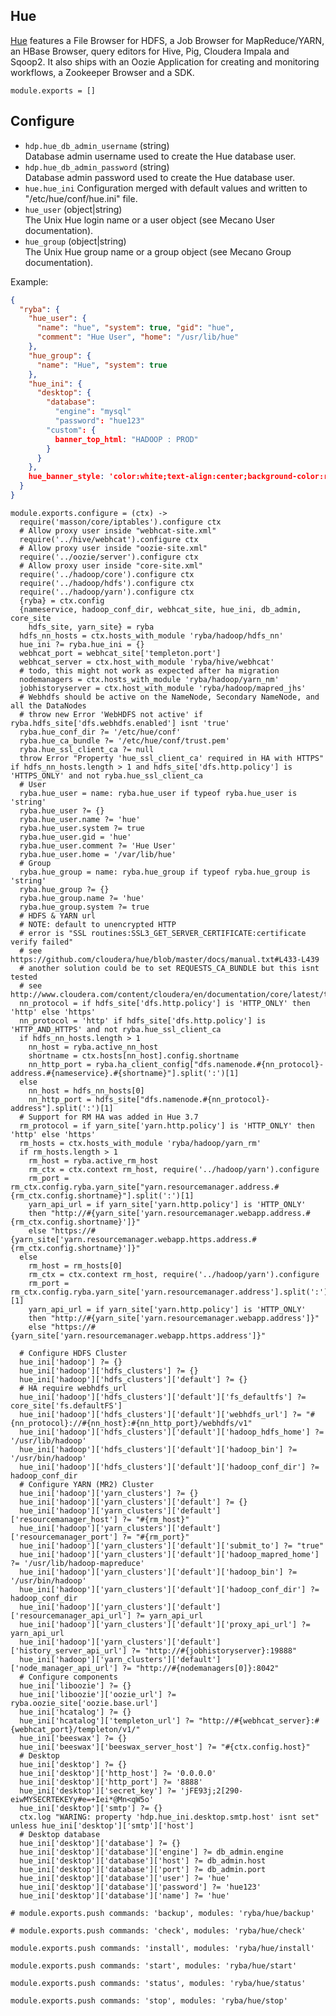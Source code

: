 
## Hue

[Hue][home] features a File Browser for HDFS, a Job Browser for MapReduce/YARN,
an HBase Browser, query editors for Hive, Pig, Cloudera Impala and Sqoop2.
It also ships with an Oozie Application for creating and monitoring workflows,
a Zookeeper Browser and a SDK.

    module.exports = []

## Configure

*   `hdp.hue_db_admin_username` (string)   
    Database admin username used to create the Hue database user.  
*   `hdp.hue_db_admin_password` (string)   
    Database admin password used to create the Hue database user.   
*   `hue.hue_ini`
    Configuration merged with default values and written to "/etc/hue/conf/hue.ini" file.   
*   `hue_user` (object|string)   
    The Unix Hue login name or a user object (see Mecano User documentation).   
*   `hue_group` (object|string)   
    The Unix Hue group name or a group object (see Mecano Group documentation).   

Example:

```json
{
  "ryba": {
    "hue_user": {
      "name": "hue", "system": true, "gid": "hue",
      "comment": "Hue User", "home": "/usr/lib/hue"
    },
    "hue_group": {
      "name": "Hue", "system": true
    },
    "hue_ini": {
      "desktop": {
        "database":
          "engine": "mysql"
          "password": "hue123"
        "custom": {
          banner_top_html: "HADOOP : PROD"
        }
      }
    },
    hue_banner_style: 'color:white;text-align:center;background-color:red;'
  }
}
```

    module.exports.configure = (ctx) ->
      require('masson/core/iptables').configure ctx
      # Allow proxy user inside "webhcat-site.xml"
      require('../hive/webhcat').configure ctx
      # Allow proxy user inside "oozie-site.xml"
      require('../oozie/server').configure ctx
      # Allow proxy user inside "core-site.xml"
      require('../hadoop/core').configure ctx
      require('../hadoop/hdfs').configure ctx
      require('../hadoop/yarn').configure ctx
      {ryba} = ctx.config
      {nameservice, hadoop_conf_dir, webhcat_site, hue_ini, db_admin, core_site
        hdfs_site, yarn_site} = ryba
      hdfs_nn_hosts = ctx.hosts_with_module 'ryba/hadoop/hdfs_nn'
      hue_ini ?= ryba.hue_ini = {}
      webhcat_port = webhcat_site['templeton.port']
      webhcat_server = ctx.host_with_module 'ryba/hive/webhcat'
      # todo, this might not work as expected after ha migration
      nodemanagers = ctx.hosts_with_module 'ryba/hadoop/yarn_nm'
      jobhistoryserver = ctx.host_with_module 'ryba/hadoop/mapred_jhs'
      # Webhdfs should be active on the NameNode, Secondary NameNode, and all the DataNodes
      # throw new Error 'WebHDFS not active' if ryba.hdfs_site['dfs.webhdfs.enabled'] isnt 'true'
      ryba.hue_conf_dir ?= '/etc/hue/conf'
      ryba.hue_ca_bundle ?= '/etc/hue/conf/trust.pem'
      ryba.hue_ssl_client_ca ?= null
      throw Error "Property 'hue_ssl_client_ca' required in HA with HTTPS" if hdfs_nn_hosts.length > 1 and hdfs_site['dfs.http.policy'] is 'HTTPS_ONLY' and not ryba.hue_ssl_client_ca
      # User
      ryba.hue_user = name: ryba.hue_user if typeof ryba.hue_user is 'string'
      ryba.hue_user ?= {}
      ryba.hue_user.name ?= 'hue'
      ryba.hue_user.system ?= true
      ryba.hue_user.gid = 'hue'
      ryba.hue_user.comment ?= 'Hue User'
      ryba.hue_user.home = '/var/lib/hue'
      # Group
      ryba.hue_group = name: ryba.hue_group if typeof ryba.hue_group is 'string'
      ryba.hue_group ?= {}
      ryba.hue_group.name ?= 'hue'
      ryba.hue_group.system ?= true
      # HDFS & YARN url
      # NOTE: default to unencrypted HTTP
      # error is "SSL routines:SSL3_GET_SERVER_CERTIFICATE:certificate verify failed"
      # see https://github.com/cloudera/hue/blob/master/docs/manual.txt#L433-L439
      # another solution could be to set REQUESTS_CA_BUNDLE but this isnt tested
      # see http://www.cloudera.com/content/cloudera/en/documentation/core/latest/topics/cm_sg_ssl_hue.html
      nn_protocol = if hdfs_site['dfs.http.policy'] is 'HTTP_ONLY' then 'http' else 'https'
      nn_protocol = 'http' if hdfs_site['dfs.http.policy'] is 'HTTP_AND_HTTPS' and not ryba.hue_ssl_client_ca
      if hdfs_nn_hosts.length > 1
        nn_host = ryba.active_nn_host
        shortname = ctx.hosts[nn_host].config.shortname
        nn_http_port = ryba.ha_client_config["dfs.namenode.#{nn_protocol}-address.#{nameservice}.#{shortname}"].split(':')[1]
      else
        nn_host = hdfs_nn_hosts[0]
        nn_http_port = hdfs_site["dfs.namenode.#{nn_protocol}-address"].split(':')[1]
      # Support for RM HA was added in Hue 3.7
      rm_protocol = if yarn_site['yarn.http.policy'] is 'HTTP_ONLY' then 'http' else 'https'
      rm_hosts = ctx.hosts_with_module 'ryba/hadoop/yarn_rm'
      if rm_hosts.length > 1
        rm_host = ryba.active_rm_host
        rm_ctx = ctx.context rm_host, require('../hadoop/yarn').configure
        rm_port = rm_ctx.config.ryba.yarn_site["yarn.resourcemanager.address.#{rm_ctx.config.shortname}"].split(':')[1]
        yarn_api_url = if yarn_site['yarn.http.policy'] is 'HTTP_ONLY'
        then "http://#{yarn_site['yarn.resourcemanager.webapp.address.#{rm_ctx.config.shortname}']}"
        else "https://#{yarn_site['yarn.resourcemanager.webapp.https.address.#{rm_ctx.config.shortname}']}"
      else
        rm_host = rm_hosts[0]
        rm_ctx = ctx.context rm_host, require('../hadoop/yarn').configure
        rm_port = rm_ctx.config.ryba.yarn_site['yarn.resourcemanager.address'].split(':')[1]
        yarn_api_url = if yarn_site['yarn.http.policy'] is 'HTTP_ONLY'
        then "http://#{yarn_site['yarn.resourcemanager.webapp.address']}"
        else "https://#{yarn_site['yarn.resourcemanager.webapp.https.address']}"

      # Configure HDFS Cluster
      hue_ini['hadoop'] ?= {}
      hue_ini['hadoop']['hdfs_clusters'] ?= {}
      hue_ini['hadoop']['hdfs_clusters']['default'] ?= {}
      # HA require webhdfs_url
      hue_ini['hadoop']['hdfs_clusters']['default']['fs_defaultfs'] ?= core_site['fs.defaultFS']
      hue_ini['hadoop']['hdfs_clusters']['default']['webhdfs_url'] ?= "#{nn_protocol}://#{nn_host}:#{nn_http_port}/webhdfs/v1"
      hue_ini['hadoop']['hdfs_clusters']['default']['hadoop_hdfs_home'] ?= '/usr/lib/hadoop'
      hue_ini['hadoop']['hdfs_clusters']['default']['hadoop_bin'] ?= '/usr/bin/hadoop'
      hue_ini['hadoop']['hdfs_clusters']['default']['hadoop_conf_dir'] ?= hadoop_conf_dir
      # Configure YARN (MR2) Cluster
      hue_ini['hadoop']['yarn_clusters'] ?= {}
      hue_ini['hadoop']['yarn_clusters']['default'] ?= {}
      hue_ini['hadoop']['yarn_clusters']['default']['resourcemanager_host'] ?= "#{rm_host}"
      hue_ini['hadoop']['yarn_clusters']['default']['resourcemanager_port'] ?= "#{rm_port}"
      hue_ini['hadoop']['yarn_clusters']['default']['submit_to'] ?= "true"
      hue_ini['hadoop']['yarn_clusters']['default']['hadoop_mapred_home'] ?= '/usr/lib/hadoop-mapreduce'
      hue_ini['hadoop']['yarn_clusters']['default']['hadoop_bin'] ?= '/usr/bin/hadoop'
      hue_ini['hadoop']['yarn_clusters']['default']['hadoop_conf_dir'] ?= hadoop_conf_dir
      hue_ini['hadoop']['yarn_clusters']['default']['resourcemanager_api_url'] ?= yarn_api_url
      hue_ini['hadoop']['yarn_clusters']['default']['proxy_api_url'] ?= yarn_api_url
      hue_ini['hadoop']['yarn_clusters']['default']['history_server_api_url'] ?= "http://#{jobhistoryserver}:19888"
      hue_ini['hadoop']['yarn_clusters']['default']['node_manager_api_url'] ?= "http://#{nodemanagers[0]}:8042"
      # Configure components
      hue_ini['liboozie'] ?= {}
      hue_ini['liboozie']['oozie_url'] ?= ryba.oozie_site['oozie.base.url']
      hue_ini['hcatalog'] ?= {}
      hue_ini['hcatalog']['templeton_url'] ?= "http://#{webhcat_server}:#{webhcat_port}/templeton/v1/"
      hue_ini['beeswax'] ?= {}
      hue_ini['beeswax']['beeswax_server_host'] ?= "#{ctx.config.host}"
      # Desktop
      hue_ini['desktop'] ?= {}
      hue_ini['desktop']['http_host'] ?= '0.0.0.0'
      hue_ini['desktop']['http_port'] ?= '8888'
      hue_ini['desktop']['secret_key'] ?= 'jFE93j;2[290-eiwMYSECRTEKEYy#e=+Iei*@Mn<qW5o'
      hue_ini['desktop']['smtp'] ?= {}
      ctx.log "WARING: property 'hdp.hue_ini.desktop.smtp.host' isnt set" unless hue_ini['desktop']['smtp']['host']
      # Desktop database
      hue_ini['desktop']['database'] ?= {}
      hue_ini['desktop']['database']['engine'] ?= db_admin.engine
      hue_ini['desktop']['database']['host'] ?= db_admin.host
      hue_ini['desktop']['database']['port'] ?= db_admin.port
      hue_ini['desktop']['database']['user'] ?= 'hue'
      hue_ini['desktop']['database']['password'] ?= 'hue123'
      hue_ini['desktop']['database']['name'] ?= 'hue'

    # module.exports.push commands: 'backup', modules: 'ryba/hue/backup'

    # module.exports.push commands: 'check', modules: 'ryba/hue/check'

    module.exports.push commands: 'install', modules: 'ryba/hue/install'

    module.exports.push commands: 'start', modules: 'ryba/hue/start'

    module.exports.push commands: 'status', modules: 'ryba/hue/status'

    module.exports.push commands: 'stop', modules: 'ryba/hue/stop'

[home]: http://gethue.com


